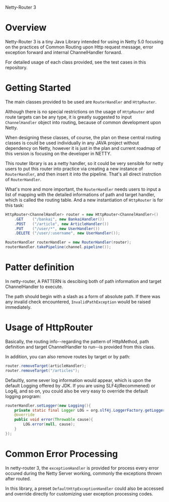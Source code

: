 Netty-Router 3

# Overview

Netty-Router 3 is a tiny Java Library intended for using in Netty 5.0 focusing on the practices of Common Routing upon Http request message, error exception forward and internal ChannelHandler forward.

For detailed usage of each class provided, see the test cases in this repository.

# Getting Started

The main classes provided to be used are `RouterHandler` and `HttpRouter`.

Although there is no special restrictions on the usage of `HttpRouter` and route targets can be any type, it is greatly suggested to input `ChannelHandler` object into routing, because of common development upon Netty.

When designing these classes, of course, the plan on these central routing classes is could be used individually in any JAVA project without dependency on Netty, however it is just in the plan and current roadmap of this version is focusing on the developer in NETTY.

This router library is as a netty handler, so it could be very sensible for netty users to put this router into practice via creating a new instance of `RouterHandler`, and then insert it into the pipeline. That's all direct instrction of `RouterHandler`.

What's more and more important, the `RouterHandler` needs users to input a list of mapping with the detailed informations of path and target handler, which is called the routing table. And a new instantiation of  `HttpRouter` is for this task:

```java
HttpRouter<ChannelHandler> router = new HttpRouter<ChannelHandler>()
    .GET    ("/bankai", new BankaiHandler())
    .POST   ("/article", new ArticleHandler())
    .PUT    ("/user/*", new UserHandler())
    .DELETE ("/user/:username", new UserHandler());

RouterHandler routerHandler = new RouterHandler(router);
routerHandler.takePipeline(channel.pipeline());
```

# Patter definition

In netty-router, A PATTERN is descibing both of path information and target ChannelHandler to execute.

The path should begin with a slash as a form of absolute path. If there was any invalid check encountered, `InvalidPathException` would be raised immediately.

# Usage of HttpRouter

Basically, the routing info--regarding the pattern of HttpMethod, path definition and target ChannelHandler to run--is provided from this class.

In addition, you can also remove routes by target or by path:

```java
router.removeTarget(articleHandler);
router.removeTarget("/articles");
```

Defaultly, some sever log information would appear, which is upon the default Logging offered by JDK. If you are using SLF4j(Recommened) or Log4j, and so on, you could also be very easy to override the default logging program:

```java
routerHandler.setLogger(new Logging(){
    private static final Logger LOG = org.slf4j.LoggerFactory.getLogger(RouterHandler.class);
    @override
    public void error(Throwable cause){
        LOG.error(null, cause);
    }
});
```

# Common Error Processing

In netty-router 3, the `exceptionHandler` is provided for process every error occured during the Netty Server working, commonly the exceptions thrown after routed.

In this library, a preset `DefaultHttpExceptionHandler` could also be accessed and override directly for customizing user exception processing codes.